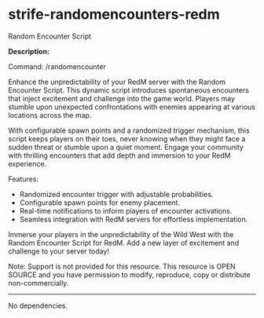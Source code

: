 # strife-randomencounters-redm

Random Encounter Script

**Description:**

Command: /randomencounter

Enhance the unpredictability of your RedM server with the Random Encounter Script. This dynamic script introduces spontaneous encounters that inject excitement and challenge into the game world. Players may stumble upon unexpected confrontations with enemies appearing at various locations across the map.

With configurable spawn points and a randomized trigger mechanism, this script keeps players on their toes, never knowing when they might face a sudden threat or stumble upon a quiet moment. Engage your community with thrilling encounters that add depth and immersion to your RedM experience.

Features:
- Randomized encounter trigger with adjustable probabilities.
- Configurable spawn points for enemy placement.
- Real-time notifications to inform players of encounter activations.
- Seamless integration with RedM servers for effortless implementation.

Immerse your players in the unpredictability of the Wild West with the Random Encounter Script for RedM. Add a new layer of excitement and challenge to your server today!

Note: Support is not provided for this resource. This resource is OPEN SOURCE and you have permission to modify, reproduce, copy or distribute non-commercially.

--- 

No dependencies.


